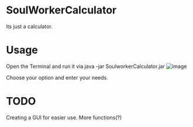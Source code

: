 # SoulWorkerCalculator
its just a calculator.

# Usage
Open the Terminal and run it via java -jar SoulworkerCalculator.jar
![image](https://github.com/niieli/SoulWorkerCalculator/assets/96092663/71a2f67d-1c8f-48d3-991a-646e62fd695f)

Choose your option and enter your needs.

# TODO

Creating a GUI for easier use.
More functions(?)
